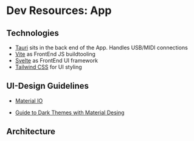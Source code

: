 # Dev Resources: App

## Technologies

* [Tauri](https://tauri.studio/) sits in the back end of the App. Handles USB/MIDI connections
* [Vite](https://vitejs.dev/) as FrontEnd JS buildtooling
* [Svelte](https://svelte.dev/) as FrontEnd UI framework
* [Tailwind CSS](https://tailwindcss.com/) for UI styling

## UI-Design Guidelines

* [Material IO](https://material.io/)

* [Guide to Dark Themes with Material Desing](https://blog.prototypr.io/how-to-design-a-dark-theme-for-your-android-app-3daeb264637)

## Architecture